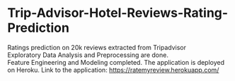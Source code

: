 # Trip-Advisor-Hotel-Reviews-Rating-Prediction
Ratings prediction on 20k reviews extracted from Tripadvisor   
Exploratory Data Analysis and Preprocessing are done.  
Feature Engineering and Modeling completed.
The application is deployed on Heroku.
Link to the application: https://ratemyreview.herokuapp.com/
